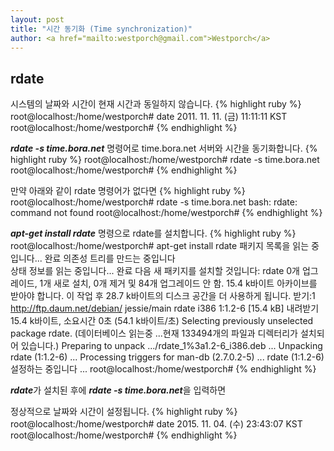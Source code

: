 ```yaml
---                                   
layout: post
title: "시간 동기화 (Time synchronization)" 
author: <a href="mailto:westporch@gmail.com">Westporch</a>
---
```


rdate
-----------------

시스템의 날짜와 시간이 현재 시간과 동일하지 않습니다.
{% highlight ruby %}
root@localhost:/home/westporch# date
2011. 11. 11. (금) 11:11:11 KST
root@localhost:/home/westporch# 
{% endhighlight %}

***rdate -s time.bora.net*** 명령어로 time.bora.net 서버와 시간을 동기화합니다.
{% highlight ruby %}
root@localhost:/home/westporch# rdate -s time.bora.net
root@localhost:/home/westporch#
{% endhighlight %}

만약 아래와 같이 rdate 명령어가 없다면 
{% highlight ruby %}
root@localhost:/home/westporch# rdate -s time.bora.net
bash: rdate: command not found
root@localhost:/home/westporch# 
{% endhighlight %}

***apt-get install rdate*** 명령으로 rdate를 설치합니다.
{% highlight ruby %}
root@localhost:/home/westporch# apt-get install rdate
패키지 목록을 읽는 중입니다... 완료
의존성 트리를 만드는 중입니다       
상태 정보를 읽는 중입니다... 완료
다음 새 패키지를 설치할 것입니다:
  rdate
0개 업그레이드, 1개 새로 설치, 0개 제거 및 84개 업그레이드 안 함.
15.4 k바이트 아카이브를 받아야 합니다.
이 작업 후 28.7 k바이트의 디스크 공간을 더 사용하게 됩니다.
받기:1 http://ftp.daum.net/debian/ jessie/main rdate i386 1:1.2-6 [15.4 kB]
내려받기 15.4 k바이트, 소요시간 0초 (54.1 k바이트/초)
Selecting previously unselected package rdate.
(데이터베이스 읽는중 ...현재 133494개의 파일과 디렉터리가 설치되어 있습니다.)
Preparing to unpack .../rdate_1%3a1.2-6_i386.deb ...
Unpacking rdate (1:1.2-6) ...
Processing triggers for man-db (2.7.0.2-5) ...
rdate (1:1.2-6) 설정하는 중입니다 ...
root@localhost:/home/westporch#
{% endhighlight %}

***rdate***가 설치된 후에 ***rdate -s time.bora.net***을 입력하면

정상적으로 날짜와 시간이 설정됩니다.
{% highlight ruby %}
root@localhost:/home/westporch# date
2015. 11. 04. (수) 23:43:07 KST
root@localhost:/home/westporch# 
{% endhighlight %}
